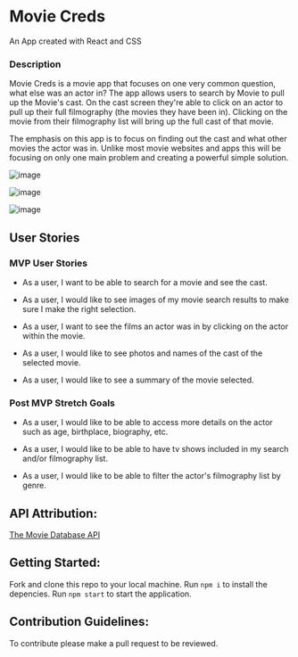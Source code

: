 # Movie Creds

An App created with React and CSS

### Description

Movie Creds is a movie app that focuses on one very common question, what else was an actor in? The app allows users to search by Movie to pull up the Movie's cast. On the cast screen they're able to click on an actor to pull up their full filmography (the movies they have been in). Clicking on the movie from their filmography list will bring up the full cast of that movie.

The emphasis on this app is to focus on finding out the cast and what other movies the actor was in. Unlike most movie websites and apps this will be focusing on only one main problem and creating a powerful simple solution.

![image](https://media.git.generalassemb.ly/user/28719/files/71165880-d5dd-11ea-8c5a-422d5b064d19)

![image](https://media.git.generalassemb.ly/user/28719/files/77f19b00-d5de-11ea-98b6-c217190128f2)

![image](https://media.git.generalassemb.ly/user/28719/files/be46fa00-d5de-11ea-89c4-db895cbef53d)

## User Stories

### MVP User Stories

- As a user, I want to be able to search for a movie and see the cast.

- As a user, I would like to see images of my movie search results to make sure I make the right selection.

- As a user, I want to see the films an actor was in by clicking on the actor within the movie.

- As a user, I would like to see photos and names of the cast of the selected movie.

- As a user, I would like to see a summary of the movie selected.

### Post MVP Stretch Goals

- As a user, I would like to be able to access more details on the actor such as age, birthplace, biography, etc.

- As a user, I would like to be able to have tv shows included in my search and/or filmography list.

- As a user, I would like to be able to filter the actor's filmography list by genre.

## API Attribution:

[The Movie Database API](https://developers.themoviedb.org/3)

## Getting Started:

Fork and clone this repo to your local machine.
Run ```npm i``` to install the depencies.
Run ```npm start``` to start the application.

## Contribution Guidelines:

To contribute please make a pull request to be reviewed.
